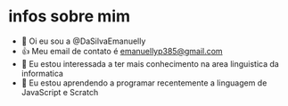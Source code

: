 # infos sobre mim

- 👋 Oi eu sou a @DaSilvaEmanuelly
- 👍 Meu email de contato é emanuellyp385@gmail.com
- 👀 Eu estou interessada a ter mais conhecimento na area linguistica da informatica
- 🌱 Eu estou aprendendo a programar recentemente a linguagem de JavaScript e Scratch



